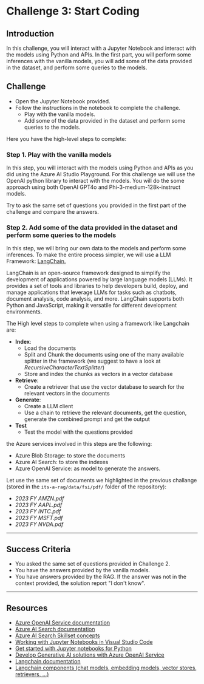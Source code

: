 # Challenge 3: Start Coding

## Introduction

In this challenge, you will interact with a Jupyter Notebook and interact with the models using Python and APIs. In the first part, you will perform some inferences with the vanilla models, you will add some of the data provided in the dataset, and perform some queries to the models.

## Challenge

- Open the Jupyter Notebook provided.
- Follow the instructions in the notebook to complete the challenge.
    - Play with the vanilla models.
    - Add some of the data provided in the dataset and perform some queries to the models.

Here you have the high-level steps to complete:

### Step 1. Play with the vanilla models

In this step, you will interact with the models using Python and APIs as you did using the Azure AI Studio Playground.
For this challenge we will use the OpenAI python library to interact with the models.
You will do the some approach using both OpenAI GPT4o and Phi-3-medium-128k-instruct models.

Try to ask the same set of questions you provided in the first part of the challenge and compare the answers.

### Step 2. Add some of the data provided in the dataset and perform some queries to the models

In this step, we will bring our own data to the models and perform some inferences.
To make the entire process simpler, we will use a LLM Framework: [LangChain.](https://python.langchain.com/v0.2/docs/introduction/)

LangChain is an open-source framework designed to simplify the development of applications powered by large language models (LLMs). It provides a set of tools and libraries to help developers build, deploy, and manage applications that leverage LLMs for tasks such as chatbots, document analysis, code analysis, and more.
LangChain supports both Python and JavaScript, making it versatile for different development environments.

The High level steps to complete when using a framework like Langchain are:

- **Index**:
  - Load the documents
  - Split and Chunk the documents using one of the many available splitter in the framework (we suggest to have a look at *RecursiveCharacterTextSplitter*)
  - Store and index the chunks as vectors in a vector database
- **Retrieve**:
  - Create a retriever that use the vector database to search for the relevant vectors in the documents
- **Generate**:
  - Create a LLM client
  - Use a chain to retrieve the relevant documents, get the question, generate the combined prompt and get the output
- **Test**
  - Test the model with the questions provided

the Azure services involved in this steps are the following:
 - Azure Blob Storage: to store the documents
 - Azure AI Search: to store the indexes
 - Azure OpenAI Service: as model to generate the answers.

Let use the same set of documents we highlighted in the previous challange (stored in  the ```its-a-rag/data/fsi/pdf/``` folder of the repository):
- *2023 FY AMZN.pdf*
- *2023 FY AAPL.pdf*
- *2023 FY INTC.pdf*
- *2023 FY MSFT.pdf*
- *2023 FY NVDA.pdf*

---

## Success Criteria

- You asked the same set of questions provided in Challenge 2. 
- You have the answers provided by the vanilla models.
- You have answers provided by the RAG. If the answer was not in the context provided, the solution report "I don't know".

---

## Resources

* [Azure OpenAI Service documentation](https://learn.microsoft.com/en-us/azure/ai-services/openai/)
* [Azure AI Search documentation](https://learn.microsoft.com/en-us/azure/search/)
* [Azure AI Search Skillset concepts](https://learn.microsoft.com/en-us/azure/search/cognitive-search-working-with-skillsets)
* [Working with Jupyter Notebooks in Visual Studio Code](https://code.visualstudio.com/docs/datascience/jupyter-notebooks)
* [Get started with Jupyter notebooks for Python](https://learn.microsoft.com/en-us/training/modules/python-create-run-jupyter-notebook/)
* [Develop Generative AI solutions with Azure OpenAI Service](https://learn.microsoft.com/en-us/training/paths/develop-ai-solutions-azure-openai/)
* [Langchain documentation](https://python.langchain.com/docs/introduction/)
* [Langchain components (chat models, embedding models, vector stores, retrievers, ...)](https://python.langchain.com/docs/integrations/components/)